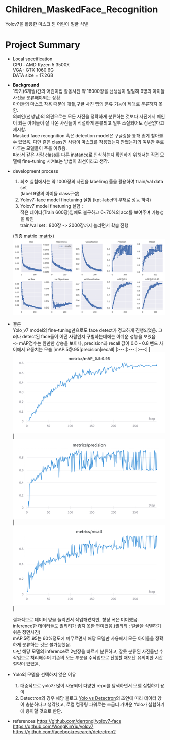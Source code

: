 # Children_MaskedFace_Recognition
Yolov7을 활용한 마스크 낀 어린이 얼굴 식별
# Project Summary
- Local specification  
CPU : AMD Ryzen 5 3500X  
VGA : GTX 1060 6G  
DATA size = 17.2GB  


- **Background**  
1학기(6개월)간의 어린이집 활동사진 약 18000장을 선생님이 일일히 9명의 아이들 사진을 분류해야되는 상황  
아이들의 마스크 착용 때문에 애플,구글 사진 앱의 분류 기능이 제대로 분류하지 못함.  
의뢰인(선생님)의 의견으로는 모든 사진을 정확하게 분류하는 것보다 사진에서 메인이 되는 아이들이 잘 나온 사진들이 적절하게 분류되고 일부 소실되어도 상관없다고 제시함.  
Masked face recognition 혹은 detection model은 구글링을 통해 쉽게 찾아볼 수 있었음. 다만 같은 class인 사람이 마스크를 착용했는지 안했는지의 여부만 주로 다루는 모델들이 주를 이뤘음.  
따라서 같은 사람 class를 다른 instance로 인식하는지 확인하기 위해서는 직접 모델에 fine-tuning 시켜보는 방법이 최선이라고 생각.


- development process  
    1. 최초 실험에서는 약 1000장의 사진을 labelimg 툴을 활용하여 train/val data set   
(label 9명의 아이들 class구성)  
    2. Yolov7-face model finetuning 실험 (kpt-label의 부재로 성능 하락)  
    3. Yolov7 model finetuning 실험 :  
        적은 데이터(Train 600장)임에도 불구하고 6~70%의 acc를 보여주며 가능성을 확인  
        train/val set : 800장 -> 2000장까지 늘리면서 학습 진행  
        

    (최종 matrix :[matrix](https://wandb.ai/ethan_wyf/0116train/reports/Results-23-04-08-00-49-56---Vmlldzo0MDAyNDMw?accessToken=rimdmnin5atab4gu737st23hfqjipvcnmweun3tlw6ynq8dv6atip8106obqol5d))
![matrix](wandb_img/total_matrix.png)
        
- 결론  
    Yolo_v7 model의 fine-tuning만으로도 face detect가 정교하게 진행되었음. 그러나 detect된 face들이 어떤 사람인지 구별하는데에는 아쉬운 성능을 보였음  
    -> mAP점수는 완만한 상승을 보이나, precision과 recall 값이 0.6 - 0.8 밴드 사이에서 요동치는 모습
    |mAP.5@.95|precision|recall|
    |:---:|:---:|:---:|
    |![mAP.5@.95](wandb_img/wandb_mAP.png)|![image.png](wandb_img/wandb_precision.png)|![image.png](wandb_img/wandb_recall.png)|


    결과적으로 데이터 양을 늘리면서 작업해봤지만, 향상 폭은 미미했음.  
    inference한 데이터들도 퀄리티가 좋지 못한 편이었음.(퀄리티 : 얼굴을 식별하기 쉬운 정면사진)  
    mAP.5@.95는 60%정도에 머무르면서 해당 모델만 사용해서 모든 아이들을 정확하게 분류하는 것은 불가능했음.  
    다만 해당 모델의 inference로 2만장을 빠르게 분류하고, 잘못 분류된 사진들만 수작업으로 처리해주어 기존의 모든 부분을 수작업으로 진행할 때보단 유의미한 시간절약이 있었음.

- Yolo외 모델을 선택하지 않은 이유
    1. 대중적으로 yolo가 많이 사용되어 다양한 repo를 탐색하면서 모델 실험하기 용이
    2. Detectron의 경우 해당 블로그 [Yolo vs Detectron](https://medium.com/ireadrx/detectron2-vs-yolov5-which-one-suits-your-use-case-better-d959a3d4bdf)의 조언에 따라 데이터 양이 충분하다고 생각했고, 로컬 컴퓨팅 파워로는 조금더 가벼운 Yolo가 실험하기에 용이할 것으로 판단.

- references
https://github.com/derronqi/yolov7-face
https://github.com/WongKinYiu/yolov7
https://github.com/facebookresearch/detectron2

